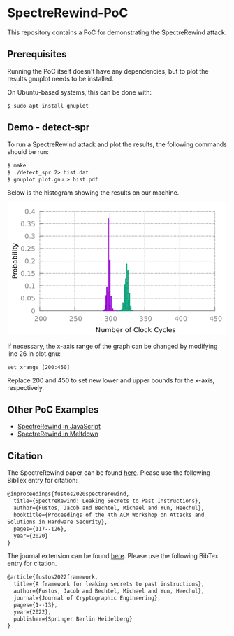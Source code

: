 # SpectreRewind-PoC

This repository contains a PoC for demonstrating the SpectreRewind attack.

## Prerequisites

Running the PoC itself doesn't have any dependencies, but to plot the results gnuplot needs to be installed. 

On Ubuntu-based systems, this can be done with:

	$ sudo apt install gnuplot

## Demo - detect-spr

To run a SpectreRewind attack and plot the results, the following commands should be run:

	$ make
	$ ./detect_spr 2> hist.dat
	$ gnuplot plot.gnu > hist.pdf

Below is the histogram showing the results on our machine.

![i5-6500](./figs/i5-6500_libk_hist.png)

	
If necessary, the x-axis range of the graph can be changed by modifying line 26 in plot.gnu:

	set xrange [200:450]

Replace 200 and 450 to set new lower and upper bounds for the x-axis, respectively.


## Other PoC Examples

- [SpectreRewind in JavaScript](./README-js.md)
- [SpectreRewind in Meltdown](./README-meltdown.md)

## Citation

The SpectreRewind paper can be found [here](http://www.ittc.ku.edu/~heechul/papers/spectrerewind-ashes2020-camera.pdf). 
Please use the following BibTex entry for citation:

```
@inproceedings{fustos2020spectrerewind,
  title={SpectreRewind: Leaking Secrets to Past Instructions},
  author={Fustos, Jacob and Bechtel, Michael and Yun, Heechul},
  booktitle={Proceedings of the 4th ACM Workshop on Attacks and Solutions in Hardware Security},
  pages={117--126},
  year={2020}
}
```
The journal extension can be found [here](https://www.ittc.ku.edu/~heechul/papers/spectrerewind-jcen2022-camera.pdf). Please use the following BibTex entry for citation.
```
@article{fustos2022framework,
  title={A framework for leaking secrets to past instructions},
  author={Fustos, Jacob and Bechtel, Michael and Yun, Heechul},
  journal={Journal of Cryptographic Engineering},
  pages={1--13},
  year={2022},
  publisher={Springer Berlin Heidelberg}
}
```
